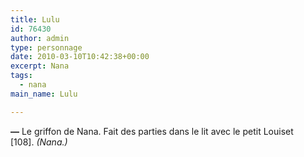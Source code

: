 ```yaml
---
title: Lulu
id: 76430
author: admin
type: personnage
date: 2010-03-10T10:42:38+00:00
excerpt: Nana
tags:
  - nana
main_name: Lulu

---
```

**—** Le griffon de Nana. Fait des parties dans le lit avec le petit Louiset [108]. _(Nana.)_